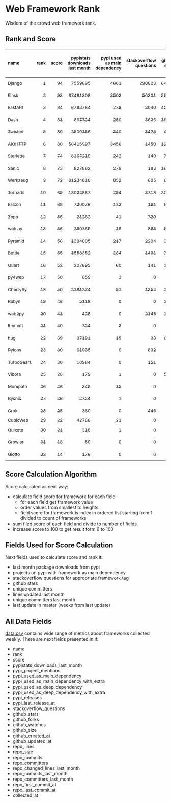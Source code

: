 # Web Framework Rank
Wisdom of the crowd web framework rank.

## Rank and Score
<sub>name</sub> | <sub>rank</sub> | <sub>score</sub> | <sub>pypistats downloads last month</sub> | <sub>pypi used as main dependency</sub> | <sub>stackoverflow questions</sub> | <sub>github stars</sub> | <sub>repo unique committers</sub> | <sub>repo changed lines last month</sub> | <sub>repo unique committers last month</sub> | <sub>repo last commit</sub>
:--- | ---: | ---: | ---: | ---: | ---: | ---: | ---: | ---: | ---: | ---:
[<sub>Django</sub>](https://github.com/django/django "first commit: 2005-07-13") | [<sub>1</sub>](# "  +0 last week") | [<sub>94</sub>](# "  -2 last week") | [<sub>7559695</sub>](# "  #6 in pypistats downloads last month +0.75% last week") | [<sub>4661</sub>](# "  #1 in pypi used as main dependency +0.41% last week") | [<sub>290803</sub>](# "  #1 in stackoverflow questions +0.16% last week") | [<sub>64306</sub>](# "  #1 in github stars +0.18% last week") | [<sub>2695</sub>](# "  #1 in repo unique committers +0.0% last week") | [<sub>6742</sub>](# "▼ #4 in repo changed lines last month -12.58% last week") | [<sub>32</sub>](# "  #2 in repo unique committers last month -13.51% last week") | [<sub>2022-05-26</sub>](# "▼ #4 in repo last commit 1 week ago")
[<sub>Flask</sub>](https://github.com/pallets/flask "first commit: 2010-04-06; uses: Werkzeug") | [<sub>2</sub>](# "  +0 last week") | [<sub>93</sub>](# "  +0 last week") | [<sub>67481308</sub>](# "  #2 in pypistats downloads last month +8.64% last week") | [<sub>3503</sub>](# "  #2 in pypi used as main dependency +0.52% last week") | [<sub>50301</sub>](# "  #2 in stackoverflow questions +0.14% last week") | [<sub>59117</sub>](# "  #2 in github stars +0.09% last week") | [<sub>790</sub>](# "  #2 in repo unique committers +0.13% last week") | [<sub>2495</sub>](# "▼ #6 in repo changed lines last month +14.77% last week") | [<sub>10</sub>](# "  #4 in repo unique committers last month -16.67% last week") | [<sub>2022-05-23</sub>](# "▲ #4 in repo last commit 1 week ago")
[<sub>FastAPI</sub>](https://github.com/tiangolo/fastapi "first commit: 2018-12-05; uses: Starlette") | [<sub>3</sub>](# "  +0 last week") | [<sub>84</sub>](# "  -2 last week") | [<sub>6763784</sub>](# "  #7 in pypistats downloads last month +4.63% last week") | [<sub>779</sub>](# "  #6 in pypi used as main dependency +2.23% last week") | [<sub>3040</sub>](# "  #6 in stackoverflow questions +1.64% last week") | [<sub>45623</sub>](# "  #3 in github stars +0.58% last week") | [<sub>329</sub>](# "  #8 in repo unique committers +0.0% last week") | [<sub>4705</sub>](# "▼ #5 in repo changed lines last month -0.95% last week") | [<sub>42</sub>](# "  #1 in repo unique committers last month +0.0% last week") | [<sub>2022-05-14</sub>](# "▼ #11 in repo last commit 3 weeks ago")
[<sub>Dash</sub>](https://github.com/plotly/dash "first commit: 2015-04-10") | [<sub>4</sub>](# "▲ +1 last week") | [<sub>81</sub>](# "▲ -2 last week") | [<sub>867724</sub>](# "  #12 in pypistats downloads last month +0.79% last week") | [<sub>250</sub>](# "  #9 in pypi used as main dependency +0.0% last week") | [<sub>3636</sub>](# "  #4 in stackoverflow questions +0.44% last week") | [<sub>16545</sub>](# "  #5 in github stars +0.24% last week") | [<sub>142</sub>](# "  #16 in repo unique committers +0.0% last week") | [<sub>253178</sub>](# "  #1 in repo changed lines last month -49.17% last week") | [<sub>11</sub>](# "  #3 in repo unique committers last month -21.43% last week") | [<sub>2022-05-24</sub>](# "▼ #4 in repo last commit 1 week ago")
[<sub>Twisted</sub>](https://github.com/twisted/twisted "first commit: 2001-07-09") | [<sub>5</sub>](# "▲ +1 last week") | [<sub>80</sub>](# "▲ +2 last week") | [<sub>2500156</sub>](# "  #8 in pypistats downloads last month +2.6% last week") | [<sub>340</sub>](# "  #7 in pypi used as main dependency +0.29% last week") | [<sub>3425</sub>](# "  #5 in stackoverflow questions -0.03% last week") | [<sub>4608</sub>](# "  #15 in github stars +0.13% last week") | [<sub>273</sub>](# "  #9 in repo unique committers +0.37% last week") | [<sub>17847</sub>](# "  #2 in repo changed lines last month +42.49% last week") | [<sub>9</sub>](# "▲ #5 in repo unique committers last month +12.5% last week") | [<sub>2022-05-25</sub>](# "▲ #4 in repo last commit 1 week ago")
[<sub>AIOHTTP</sub>](https://github.com/aio-libs/aiohttp "first commit: 2013-10-01") | [<sub>6</sub>](# "▼ -2 last week") | [<sub>80</sub>](# "▼ -3 last week") | [<sub>56415997</sub>](# "  #3 in pypistats downloads last month +3.7% last week") | [<sub>3456</sub>](# "  #3 in pypi used as main dependency +0.49% last week") | [<sub>1450</sub>](# "  #10 in stackoverflow questions +0.69% last week") | [<sub>12453</sub>](# "  #7 in github stars +0.1% last week") | [<sub>665</sub>](# "  #3 in repo unique committers +0.0% last week") | [<sub>38</sub>](# "▼ #14 in repo changed lines last month -30.91% last week") | [<sub>7</sub>](# "▼ #7 in repo unique committers last month -30.0% last week") | [<sub>2022-05-19</sub>](# "▼ #11 in repo last commit 2 weeks ago")
[<sub>Starlette</sub>](https://github.com/encode/starlette "first commit: 2018-06-25; used by: FastAPI") | [<sub>7</sub>](# "▲ +2 last week") | [<sub>74</sub>](# "▲ +2 last week") | [<sub>8167219</sub>](# "  #5 in pypistats downloads last month +4.83% last week") | [<sub>242</sub>](# "  #10 in pypi used as main dependency +0.0% last week") | [<sub>140</sub>](# "  #21 in stackoverflow questions +1.45% last week") | [<sub>7004</sub>](# "  #10 in github stars +0.43% last week") | [<sub>212</sub>](# "  #12 in repo unique committers +0.0% last week") | [<sub>696</sub>](# "▼ #8 in repo changed lines last month -9.26% last week") | [<sub>8</sub>](# "▲ #6 in repo unique committers last month +33.33% last week") | [<sub>2022-05-28</sub>](# "▲ #1 in repo last commit 1 week ago")
[<sub>Sanic</sub>](https://github.com/sanic-org/sanic "first commit: 2016-05-26") | [<sub>8</sub>](# "▲ +2 last week") | [<sub>73</sub>](# "▲ +3 last week") | [<sub>827882</sub>](# "  #13 in pypistats downloads last month -2.22% last week") | [<sub>279</sub>](# "  #8 in pypi used as main dependency +0.36% last week") | [<sub>183</sub>](# "  #18 in stackoverflow questions +0.0% last week") | [<sub>16132</sub>](# "  #6 in github stars +0.1% last week") | [<sub>351</sub>](# "  #7 in repo unique committers +0.29% last week") | [<sub>205</sub>](# "▲ #10 in repo changed lines last month -34.5% last week") | [<sub>5</sub>](# "  #8 in repo unique committers last month +0.0% last week") | [<sub>2022-05-26</sub>](# "▲ #4 in repo last commit 1 week ago")
[<sub>Werkzeug</sub>](https://github.com/pallets/werkzeug "first commit: 2007-05-04; used by: Flask and Quart") | [<sub>9</sub>](# "▼ -2 last week") | [<sub>72</sub>](# "▼ -5 last week") | [<sub>81234818</sub>](# "  #1 in pypistats downloads last month +9.91% last week") | [<sub>852</sub>](# "  #4 in pypi used as main dependency +0.0% last week") | [<sub>605</sub>](# "  #15 in stackoverflow questions +0.17% last week") | [<sub>6084</sub>](# "  #12 in github stars +0.07% last week") | [<sub>462</sub>](# "  #4 in repo unique committers +0.0% last week") | [<sub>4</sub>](# "▼ #16 in repo changed lines last month -99.33% last week") | [<sub>2</sub>](# "▼ #13 in repo unique committers last month -60.0% last week") | [<sub>2022-05-01</sub>](# "  #15 in repo last commit 4 weeks ago")
[<sub>Tornado</sub>](https://github.com/tornadoweb/tornado "first commit: 2009-09-09") | [<sub>10</sub>](# "▼ -2 last week") | [<sub>69</sub>](# "▼ -7 last week") | [<sub>18032867</sub>](# "  #4 in pypistats downloads last month +3.63% last week") | [<sub>794</sub>](# "  #5 in pypi used as main dependency +0.25% last week") | [<sub>3718</sub>](# "  #3 in stackoverflow questions +0.03% last week") | [<sub>20557</sub>](# "  #4 in github stars +0.06% last week") | [<sub>438</sub>](# "  #5 in repo unique committers +0.0% last week") | [<sub>0</sub>](# "  #17 in repo changed lines last month -100.0% last week") | [<sub>0</sub>](# "▼ #17 in repo unique committers last month -100.0% last week") | [<sub>2022-04-22</sub>](# "  #17 in repo last commit 6 weeks ago")
[<sub>Falcon</sub>](https://github.com/falconry/falcon "first commit: 2012-12-06; used by: hug") | [<sub>11</sub>](# "  +0 last week") | [<sub>68</sub>](# "  +0 last week") | [<sub>730076</sub>](# "  #14 in pypistats downloads last month +0.09% last week") | [<sub>123</sub>](# "  #13 in pypi used as main dependency +0.82% last week") | [<sub>191</sub>](# "  #17 in stackoverflow questions +0.0% last week") | [<sub>8771</sub>](# "  #8 in github stars +0.03% last week") | [<sub>196</sub>](# "  #13 in repo unique committers +0.51% last week") | [<sub>393</sub>](# "▲ #9 in repo changed lines last month +24.37% last week") | [<sub>5</sub>](# "▲ #8 in repo unique committers last month +66.67% last week") | [<sub>2022-05-26</sub>](# "▼ #4 in repo last commit 1 week ago")
[<sub>Zope</sub>](https://github.com/zopefoundation/Zope "first commit: 1996-06-17") | [<sub>12</sub>](# "▲ +3 last week") | [<sub>56</sub>](# "▲ +1 last week") | [<sub>21262</sub>](# "  #20 in pypistats downloads last month +2.52% last week") | [<sub>41</sub>](# "  #16 in pypi used as main dependency +0.0% last week") | [<sub>729</sub>](# "  #14 in stackoverflow questions +0.0% last week") | [<sub>289</sub>](# "  #25 in github stars +0.0% last week") | [<sub>172</sub>](# "  #14 in repo unique committers +0.0% last week") | [<sub>43</sub>](# "▲ #13 in repo changed lines last month +10.26% last week") | [<sub>4</sub>](# "▲ #10 in repo unique committers last month +33.33% last week") | [<sub>2022-05-23</sub>](# "▲ #4 in repo last commit 1 week ago")
[<sub>web.py</sub>](https://github.com/webpy/webpy "first commit: 1970-01-01") | [<sub>13</sub>](# "▼ -1 last week") | [<sub>56</sub>](# "▼ -1 last week") | [<sub>190769</sub>](# "  #16 in pypistats downloads last month +6.98% last week") | [<sub>16</sub>](# "  #18 in pypi used as main dependency +0.0% last week") | [<sub>893</sub>](# "  #12 in stackoverflow questions -0.22% last week") | [<sub>5694</sub>](# "  #14 in github stars +0.05% last week") | [<sub>93</sub>](# "  #18 in repo unique committers +0.0% last week") | [<sub>23</sub>](# "▲ #15 in repo changed lines last month +0.0% last week") | [<sub>1</sub>](# "  #14 in repo unique committers last month +0.0% last week") | [<sub>2022-05-19</sub>](# "▼ #11 in repo last commit 2 weeks ago")
[<sub>Pyramid</sub>](https://github.com/Pylons/pyramid "first commit: 2008-07-04; used by: CubicWeb") | [<sub>14</sub>](# "▼ -1 last week") | [<sub>56</sub>](# "▼ +0 last week") | [<sub>1304005</sub>](# "  #11 in pypistats downloads last month -0.48% last week") | [<sub>217</sub>](# "  #11 in pypi used as main dependency +0.0% last week") | [<sub>2204</sub>](# "  #7 in stackoverflow questions +0.0% last week") | [<sub>3662</sub>](# "  #16 in github stars -0.03% last week") | [<sub>358</sub>](# "  #6 in repo unique committers +0.0% last week") | [<sub>0</sub>](# "▲ #17 in repo changed lines last month +100% last week") | [<sub>0</sub>](# "▲ #17 in repo unique committers last month +100% last week") | [<sub>2022-03-13</sub>](# "  #20 in repo last commit 11 weeks ago")
[<sub>Bottle</sub>](https://github.com/bottlepy/bottle "first commit: 2009-06-30") | [<sub>15</sub>](# "▼ -1 last week") | [<sub>55</sub>](# "▼ +0 last week") | [<sub>1558352</sub>](# "  #10 in pypistats downloads last month -0.17% last week") | [<sub>184</sub>](# "  #12 in pypi used as main dependency +0.0% last week") | [<sub>1491</sub>](# "  #9 in stackoverflow questions +0.2% last week") | [<sub>7622</sub>](# "  #9 in github stars +0.05% last week") | [<sub>226</sub>](# "  #11 in repo unique committers +0.0% last week") | [<sub>0</sub>](# "▲ #17 in repo changed lines last month +100% last week") | [<sub>0</sub>](# "▲ #17 in repo unique committers last month +100% last week") | [<sub>2022-03-01</sub>](# "  #22 in repo last commit 13 weeks ago")
[<sub>Quart</sub>](https://gitlab.com/pgjones/quart "first commit: 2017-05-14; uses: Werkzeug") | [<sub>16</sub>](# "  +0 last week") | [<sub>52</sub>](# "  +0 last week") | [<sub>207695</sub>](# "  #15 in pypistats downloads last month +0.79% last week") | [<sub>60</sub>](# "  #15 in pypi used as main dependency +0.0% last week") | [<sub>141</sub>](# "  #20 in stackoverflow questions +0.71% last week") | [<sub>1058</sub>](# "  #20 in github stars +0.28% last week") | [<sub>68</sub>](# "  #19 in repo unique committers +0.0% last week") | [<sub>68</sub>](# "▲ #11 in repo changed lines last month +0.0% last week") | [<sub>1</sub>](# "  #14 in repo unique committers last month +0.0% last week") | [<sub>2022-05-02</sub>](# "  #15 in repo last commit 4 weeks ago")
[<sub>py4web</sub>](https://github.com/web2py/py4web "first commit: 2019-03-25") | [<sub>17</sub>](# "▲ +2 last week") | [<sub>50</sub>](# "▲ +7 last week") | [<sub>659</sub>](# "  #25 in pypistats downloads last month +42.64% last week") | [<sub>3</sub>](# "  #21 in pypi used as main dependency +0.0% last week") | [<sub>0</sub>](# "  #23 in stackoverflow questions +100% last week") | [<sub>177</sub>](# "  #27 in github stars +0.0% last week") | [<sub>60</sub>](# "  #20 in repo unique committers +0.0% last week") | [<sub>10227</sub>](# "▲ #3 in repo changed lines last month +2267.36% last week") | [<sub>4</sub>](# "▲ #10 in repo unique committers last month +33.33% last week") | [<sub>2022-05-28</sub>](# "▲ #1 in repo last commit 1 week ago")
[<sub>CherryPy</sub>](https://github.com/cherrypy/cherrypy "first commit: 2004-11-20") | [<sub>18</sub>](# "▼ -1 last week") | [<sub>50</sub>](# "▼ +1 last week") | [<sub>2181274</sub>](# "  #9 in pypistats downloads last month -1.3% last week") | [<sub>91</sub>](# "  #14 in pypi used as main dependency +0.0% last week") | [<sub>1354</sub>](# "  #11 in stackoverflow questions +0.07% last week") | [<sub>1551</sub>](# "  #18 in github stars +0.26% last week") | [<sub>145</sub>](# "  #15 in repo unique committers +0.0% last week") | [<sub>0</sub>](# "▲ #17 in repo changed lines last month +100% last week") | [<sub>0</sub>](# "▲ #17 in repo unique committers last month +100% last week") | [<sub>2022-03-13</sub>](# "  #20 in repo last commit 11 weeks ago")
[<sub>Robyn</sub>](https://github.com/sansyrox/robyn "first commit: 2021-05-22") | [<sub>19</sub>](# "▼ -1 last week") | [<sub>46</sub>](# "▼ -1 last week") | [<sub>5118</sub>](# "  #22 in pypistats downloads last month +14.47% last week") | [<sub>0</sub>](# "  #26 in pypi used as main dependency +100% last week") | [<sub>0</sub>](# "  #23 in stackoverflow questions +100% last week") | [<sub>1372</sub>](# "  #19 in github stars +5.38% last week") | [<sub>15</sub>](# "  #27 in repo unique committers +0.0% last week") | [<sub>1340</sub>](# "▼ #7 in repo changed lines last month +29.97% last week") | [<sub>3</sub>](# "▼ #12 in repo unique committers last month -25.0% last week") | [<sub>2022-05-28</sub>](# "  #1 in repo last commit 1 week ago")
[<sub>web2py</sub>](https://github.com/web2py/web2py "first commit: 2011-11-23") | [<sub>20</sub>](# "▲ +1 last week") | [<sub>41</sub>](# "▲ +0 last week") | [<sub>428</sub>](# "  #26 in pypistats downloads last month +8.63% last week") | [<sub>0</sub>](# "  #26 in pypi used as main dependency +100% last week") | [<sub>2145</sub>](# "  #8 in stackoverflow questions +0.0% last week") | [<sub>1994</sub>](# "  #17 in github stars +0.1% last week") | [<sub>271</sub>](# "  #10 in repo unique committers +0.0% last week") | [<sub>0</sub>](# "▲ #17 in repo changed lines last month +100% last week") | [<sub>0</sub>](# "▲ #17 in repo unique committers last month +100% last week") | [<sub>2022-03-21</sub>](# "  #19 in repo last commit 10 weeks ago")
[<sub>Emmett</sub>](https://github.com/emmett-framework/emmett "first commit: 2014-10-22") | [<sub>21</sub>](# "▼ -1 last week") | [<sub>40</sub>](# "▼ -1 last week") | [<sub>724</sub>](# "  #24 in pypistats downloads last month +33.58% last week") | [<sub>3</sub>](# "  #21 in pypi used as main dependency +0.0% last week") | [<sub>0</sub>](# "  #23 in stackoverflow questions +100% last week") | [<sub>760</sub>](# "  #22 in github stars +0.26% last week") | [<sub>22</sub>](# "  #26 in repo unique committers +0.0% last week") | [<sub>47</sub>](# "▲ #12 in repo changed lines last month +0.0% last week") | [<sub>1</sub>](# "  #14 in repo unique committers last month +0.0% last week") | [<sub>2022-05-20</sub>](# "▼ #11 in repo last commit 2 weeks ago")
[<sub>hug</sub>](https://github.com/hugapi/hug "first commit: 2015-07-17; uses: Falcon") | [<sub>22</sub>](# "  +0 last week") | [<sub>39</sub>](# "  +1 last week") | [<sub>37191</sub>](# "  #19 in pypistats downloads last month -6.52% last week") | [<sub>15</sub>](# "  #19 in pypi used as main dependency +0.0% last week") | [<sub>33</sub>](# "  #22 in stackoverflow questions +0.0% last week") | [<sub>6619</sub>](# "  #11 in github stars +0.03% last week") | [<sub>123</sub>](# "  #17 in repo unique committers +0.0% last week") | [<sub>0</sub>](# "▲ #17 in repo changed lines last month +100% last week") | [<sub>0</sub>](# "▲ #17 in repo unique committers last month +100% last week") | [<sub>2020-08-10</sub>](# "  #27 in repo last commit 94 weeks ago")
[<sub>Pylons</sub>](https://github.com/Pylons/pylons "first commit: 2006-02-18") | [<sub>23</sub>](# "▲ +1 last week") | [<sub>30</sub>](# "▲ +0 last week") | [<sub>61935</sub>](# "  #17 in pypistats downloads last month -2.09% last week") | [<sub>0</sub>](# "  #26 in pypi used as main dependency +100% last week") | [<sub>832</sub>](# "  #13 in stackoverflow questions +0.0% last week") | [<sub>218</sub>](# "  #26 in github stars +0.0% last week") | [<sub>36</sub>](# "  #22 in repo unique committers +0.0% last week") | [<sub>0</sub>](# "▲ #17 in repo changed lines last month +100% last week") | [<sub>0</sub>](# "▲ #17 in repo unique committers last month +100% last week") | [<sub>2018-01-12</sub>](# "  #30 in repo last commit 229 weeks ago")
[<sub>TurboGears</sub>](https://github.com/TurboGears/tg2 "first commit: 2007-06-27") | [<sub>24</sub>](# "▼ -1 last week") | [<sub>30</sub>](# "▼ +0 last week") | [<sub>10964</sub>](# "  #21 in pypistats downloads last month +12.29% last week") | [<sub>0</sub>](# "  #26 in pypi used as main dependency +100% last week") | [<sub>151</sub>](# "  #19 in stackoverflow questions -0.66% last week") | [<sub>778</sub>](# "  #21 in github stars +0.0% last week") | [<sub>35</sub>](# "  #23 in repo unique committers +0.0% last week") | [<sub>0</sub>](# "▲ #17 in repo changed lines last month +100% last week") | [<sub>0</sub>](# "▲ #17 in repo unique committers last month +100% last week") | [<sub>2021-05-26</sub>](# "  #24 in repo last commit 53 weeks ago")
[<sub>Vibora</sub>](https://github.com/vibora-io/vibora "first commit: 2018-06-13") | [<sub>25</sub>](# "▲ +2 last week") | [<sub>26</sub>](# "▲ +1 last week") | [<sub>179</sub>](# "▲ #30 in pypistats downloads last month -11.39% last week") | [<sub>1</sub>](# "  #23 in pypi used as main dependency +0.0% last week") | [<sub>0</sub>](# "  #23 in stackoverflow questions +100% last week") | [<sub>5725</sub>](# "  #13 in github stars -0.03% last week") | [<sub>27</sub>](# "  #24 in repo unique committers +0.0% last week") | [<sub>0</sub>](# "▲ #17 in repo changed lines last month +100% last week") | [<sub>0</sub>](# "▲ #17 in repo unique committers last month +100% last week") | [<sub>2019-02-11</sub>](# "  #29 in repo last commit 172 weeks ago")
[<sub>Morepath</sub>](https://github.com/morepath/morepath "first commit: 2013-07-17") | [<sub>26</sub>](# "▼ -1 last week") | [<sub>26</sub>](# "▼ +0 last week") | [<sub>349</sub>](# "▼ #28 in pypistats downloads last month +3.87% last week") | [<sub>15</sub>](# "  #19 in pypi used as main dependency +0.0% last week") | [<sub>0</sub>](# "  #23 in stackoverflow questions +100% last week") | [<sub>392</sub>](# "  #24 in github stars +0.0% last week") | [<sub>27</sub>](# "  #24 in repo unique committers +0.0% last week") | [<sub>0</sub>](# "▲ #17 in repo changed lines last month +100% last week") | [<sub>0</sub>](# "▲ #17 in repo unique committers last month +100% last week") | [<sub>2021-04-18</sub>](# "  #25 in repo last commit 58 weeks ago")
[<sub>Pycnic</sub>](https://github.com/nullism/pycnic "first commit: 2015-11-04") | [<sub>27</sub>](# "▼ -1 last week") | [<sub>26</sub>](# "▼ +0 last week") | [<sub>2724</sub>](# "  #23 in pypistats downloads last month -5.32% last week") | [<sub>1</sub>](# "  #23 in pypi used as main dependency +0.0% last week") | [<sub>0</sub>](# "  #23 in stackoverflow questions +100% last week") | [<sub>155</sub>](# "  #28 in github stars +0.0% last week") | [<sub>11</sub>](# "  #28 in repo unique committers +0.0% last week") | [<sub>0</sub>](# "▲ #17 in repo changed lines last month +100% last week") | [<sub>0</sub>](# "▲ #17 in repo unique committers last month +100% last week") | [<sub>2022-04-05</sub>](# "  #18 in repo last commit 8 weeks ago")
[<sub>Grok</sub>](https://github.com/zopefoundation/grok "first commit: 2006-10-14") | [<sub>28</sub>](# "  +0 last week") | [<sub>25</sub>](# "  +1 last week") | [<sub>360</sub>](# "▲ #27 in pypistats downloads last month +70.62% last week") | [<sub>0</sub>](# "  #26 in pypi used as main dependency +100% last week") | [<sub>445</sub>](# "  #16 in stackoverflow questions +0.0% last week") | [<sub>20</sub>](# "  #31 in github stars +0.0% last week") | [<sub>40</sub>](# "  #21 in repo unique committers +0.0% last week") | [<sub>0</sub>](# "▲ #17 in repo changed lines last month +100% last week") | [<sub>0</sub>](# "▲ #17 in repo unique committers last month +100% last week") | [<sub>2020-09-02</sub>](# "  #26 in repo last commit 91 weeks ago")
[<sub>CubicWeb</sub>](https://forge.extranet.logilab.fr/cubicweb/cubicweb "uses: Pyramid") | [<sub>29</sub>](# "  +0 last week") | [<sub>22</sub>](# "  +0 last week") | [<sub>42786</sub>](# "  #18 in pypistats downloads last month -3.59% last week") | [<sub>21</sub>](# "  #17 in pypi used as main dependency +0.0% last week") | [<sub>0</sub>](# "  #23 in stackoverflow questions +100% last week") | [<sub>0</sub>](# "  #32 in github stars +100% last week") | [<sub>0</sub>](# "  #32 in repo unique committers +100% last week") | [<sub>0</sub>](# "▲ #17 in repo changed lines last month +100% last week") | [<sub>0</sub>](# "▲ #17 in repo unique committers last month +100% last week") | [<sub></sub>](# "  #31 in repo last commit")
[<sub>Quixote</sub>](https://github.com/nascheme/quixote "first commit: 2006-03-16") | [<sub>30</sub>](# "  +0 last week") | [<sub>21</sub>](# "  +1 last week") | [<sub>318</sub>](# "  #29 in pypistats downloads last month +21.84% last week") | [<sub>1</sub>](# "  #23 in pypi used as main dependency +0.0% last week") | [<sub>0</sub>](# "  #23 in stackoverflow questions +100% last week") | [<sub>81</sub>](# "  #29 in github stars +0.0% last week") | [<sub>6</sub>](# "  #29 in repo unique committers +0.0% last week") | [<sub>0</sub>](# "▲ #17 in repo changed lines last month +100% last week") | [<sub>0</sub>](# "▲ #17 in repo unique committers last month +100% last week") | [<sub>2022-02-15</sub>](# "  #23 in repo last commit 15 weeks ago")
[<sub>Growler</sub>](https://github.com/pyGrowler/Growler "first commit: 2014-08-17") | [<sub>31</sub>](# "  +0 last week") | [<sub>18</sub>](# "  +0 last week") | [<sub>59</sub>](# "  #32 in pypistats downloads last month +51.28% last week") | [<sub>0</sub>](# "  #26 in pypi used as main dependency +100% last week") | [<sub>0</sub>](# "  #23 in stackoverflow questions +100% last week") | [<sub>688</sub>](# "  #23 in github stars +0.0% last week") | [<sub>6</sub>](# "  #29 in repo unique committers +0.0% last week") | [<sub>0</sub>](# "▲ #17 in repo changed lines last month +100% last week") | [<sub>0</sub>](# "▲ #17 in repo unique committers last month +100% last week") | [<sub>2020-03-08</sub>](# "  #28 in repo last commit 116 weeks ago")
[<sub>Giotto</sub>](https://github.com/priestc/giotto "first commit: 2012-02-26") | [<sub>32</sub>](# "  +0 last week") | [<sub>14</sub>](# "  +0 last week") | [<sub>176</sub>](# "▼ #31 in pypistats downloads last month -35.06% last week") | [<sub>0</sub>](# "  #26 in pypi used as main dependency +100% last week") | [<sub>0</sub>](# "  #23 in stackoverflow questions +100% last week") | [<sub>56</sub>](# "  #30 in github stars +0.0% last week") | [<sub>3</sub>](# "  #31 in repo unique committers +0.0% last week") | [<sub>0</sub>](# "▲ #17 in repo changed lines last month +100% last week") | [<sub>0</sub>](# "▲ #17 in repo unique committers last month +100% last week") | [<sub>2013-10-07</sub>](# "  #31 in repo last commit 451 weeks ago")

## Score Calculation Algorithm
Score calculated as next way:
- calculate field score for framework for each field
  - for each field get framework value
  - order values from smallest to heights
  - field score for framework is index in ordered list starting from 1 divided to count of frameworks
- sum filed score of each field and divide to number of fields
- increase score to 100 to get result form 0 to 100

## Fields Used for Score Calculation
Next fields used to calculate score and rank it:
- last month package downloads from pypi
- projects on pypi with framework as main dependency
- stackoverflow questions for appropriate framework tag
- github stars
- unique committers
- lines updated last month
- unique committers last month
- last update in master (weeks from last update)

## All Data Fields
[data.csv](data.csv) contains wide range of metrics about frameworks collected weekly.
There are next fields presented in it: 

- name
- rank
- score
- pypistats_downloads_last_month
- pypi_project_mentions
- pypi_used_as_main_dependency
- pypi_used_as_main_dependency_with_extra
- pypi_used_as_deep_dependency
- pypi_used_as_deep_dependency_with_extra
- pypi_releases
- pypi_last_release_at
- stackoverflow_questions
- github_stars
- github_forks
- github_watches
- github_size
- github_created_at
- github_updated_at
- repo_lines
- repo_size
- repo_commits
- repo_committers
- repo_changed_lines_last_month
- repo_commits_last_month
- repo_committers_last_month
- repo_first_commit_at
- repo_last_commit_at
- collected_at
